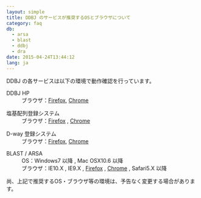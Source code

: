 ```yaml
---
layout: simple
title: DDBJ のサービスが推奨するOSとブラウザについて
category: faq
db:
  - arsa
  - blast
  - ddbj
  - dra
date: 2015-04-24T13:44:12
lang: ja
---
```




DDBJ の各サービスは以下の環境で動作確認を行っています。
<dl class="d-triangle"><dt>DDBJ HP</dt>
  <dd>ブラウザ：<a href="https://www.mozilla.org/ja/firefox/all/">Firefox</a>, <a href="https://www.google.com/chrome/browser/desktop/index.html">Chrome</a></dd>
</dl>
<dl class="d-triangle"><dt>塩基配列登録システム</dt>
  <dd>ブラウザ：<a href="https://www.mozilla.org/ja/firefox/all/">Firefox</a> , <a href="https://www.google.com/chrome/browser/desktop/index.html">Chrome</a></dd>
</dl>
<dl class="d-triangle"><dt>D-way 登録システム</dt>
  <dd>ブラウザ：<a href="https://www.mozilla.org/ja/firefox/all/">Firefox</a>, <a href="https://www.google.com/chrome/browser/desktop/index.html">Chrome</a></dd>
</dl>
<dl class="d-triangle"><dt>BLAST / ARSA</dt>
  <dd>OS：Windows7 以降 , Mac OSX10.6 以降
    <dd>ブラウザ：IE10.X , IE9.X , <a href="https://www.mozilla.org/ja/firefox/all/">Firefox</a> , <a href="https://www.google.com/chrome/browser/desktop/index.html">Chrome</a> , Safari5.X 以降</dd>
  </dd>
</dl>尚、上記で推奨するOS・ブラウザ等の環境は、予告なく変更する場合があります。
